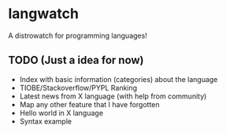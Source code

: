 # langwatch
A distrowatch for programming languages!

## TODO (Just a idea for now)

- Index with basic information (categories) about the language
- TIOBE/Stackoverflow/PYPL Ranking
- Latest news from X language (with help from community)
- Map any other feature that I have forgotten
- Hello world in X language
- Syntax example
